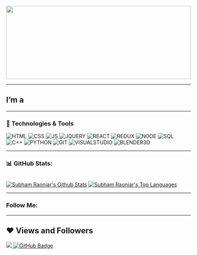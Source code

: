 <p align="center"><img src="img/Gif_Galaxia_en_el_Universo-.gif" width="100%" height="200" /></p>

---
## I’m a
---
### 🚀 Technologies & Tools
![HTML](https://img.shields.io/badge/-HTML-540a89?style=flat&logo=HTML5)
![CSS](https://img.shields.io/badge/-CSS-540a89?style=flat&logo=CSS3&logoColor=blue)
![JS](https://img.shields.io/badge/-JAVASCRIPT-540a89?style=flat&logo=JAVASCRIPT)
![JQUERY](https://img.shields.io/badge/-JQUERY-540a89?style=flat&logo=JQUERY&logoColor=pink)
![REACT](https://img.shields.io/badge/-JQUERY-540a89?style=flat&logo=REACT)
![REDUX](https://img.shields.io/badge/-REDUX-540a89?style=flat&logo=REDUX&logoColor=purple)
![NODE](https://img.shields.io/badge/-NODE.JS-540a89?style=flat&logo=NODE.JS&logoColor=GREEN)
![SQL](https://img.shields.io/badge/-MySQL-540a89?style=flat&logo=mySQL)
![C++](https://img.shields.io/badge/-C++-540a89?style=flat&logo=C%2b%2b&logoColor=blue)
![PYTHON](https://img.shields.io/badge/-PYTHON-540a89?style=flat&logo=PYTHON)
![GIT](https://img.shields.io/badge/-GIT-540a89?style=flat&logo=GIT)
![VISUALSTUDIO](https://img.shields.io/badge/-VISUAL_STUDIO-540a89?style=flat&logo=VISUALSTUDIO&logoColor=violet)
![BLENDER3D](https://img.shields.io/badge/-BLENDER_3D-540a89?style=flat&logo=BLENDER)

---
### 📊 GitHub Stats:
  <br/>
    <a href="https://github.com/SubhamRaoniar28/github-readme-stats"><img alt="Subham Raoniar's Github Stats" src="https://github-readme-stats.vercel.app/api?username=ko3uhak&show_icons=true&count_private=true&theme=react&hide_border=true&bg_color=0D1117" /></a>
  <a href="https://github.com/SubhamRaoniar28/github-readme-stats"><img alt="Subham Raoniar's Top Languages" src="https://github-readme-stats.vercel.app/api/top-langs/?username=Ko3uHaK&langs_count=8&count_private=true&layout=compact&theme=react&hide_border=true&bg_color=0D1117" /></a>
  <br/>

---
### Follow Me:


---
## ❤ Views and Followers
<a href="https://github.com/Meghna-DAS/github-profile-views-counter">
    <img src="https://komarev.com/ghpvc/?username=Ko3uHaK">
</a>
<a href="https://github.com/Ko3uHaK?tab=followers"><img src="https://img.shields.io/github/followers/Ko3uHaK?label=Followers&style=social" alt="GitHub Badge"></a>